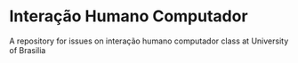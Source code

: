# Interação Humano Computador
A repository for issues on interação humano computador class at University of Brasilia
